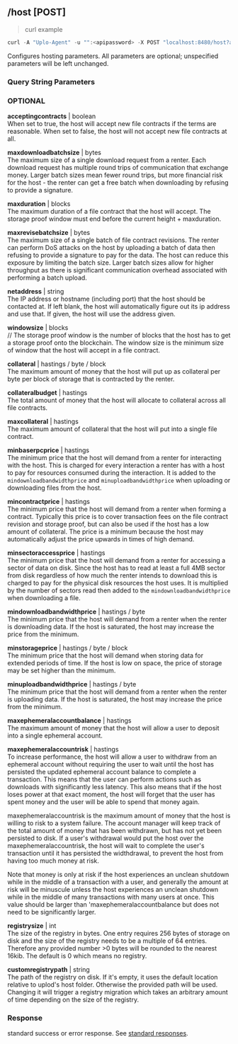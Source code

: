 ## /host [POST]
> curl example

```go
curl -A "Uplo-Agent" -u "":<apipassword> -X POST "localhost:8480/host?acceptingcontracts=true&maxduration=12096&windowsize=1008"
```

Configures hosting parameters. All parameters are optional; unspecified
parameters will be left unchanged.

### Query String Parameters
### OPTIONAL
**acceptingcontracts** | boolean  
When set to true, the host will accept new file contracts if the terms are
reasonable. When set to false, the host will not accept new file contracts at
all.

**maxdownloadbatchsize** | bytes  
The maximum size of a single download request from a renter. Each download
request has multiple round trips of communication that exchange money. Larger
batch sizes mean fewer round trips, but more financial risk for the host - the
renter can get a free batch when downloading by refusing to provide a signature.


**maxduration** | blocks  
The maximum duration of a file contract that the host will accept. The storage
proof window must end before the current height + maxduration.

**maxrevisebatchsize** | bytes  
The maximum size of a single batch of file contract revisions. The renter can
perform DoS attacks on the host by uploading a batch of data then refusing to
provide a signature to pay for the data. The host can reduce this exposure by
limiting the batch size. Larger batch sizes allow for higher throughput as there
is significant communication overhead associated with performing a batch upload.


**netaddress** | string  
The IP address or hostname (including port) that the host should be contacted
at. If left blank, the host will automatically figure out its ip address and use
that. If given, the host will use the address given.

**windowsize** | blocks  
// The storage proof window is the number of blocks that the host has to get a
storage proof onto the blockchain. The window size is the minimum size of window
that the host will accept in a file contract.

**collateral** | hastings / byte / block  
The maximum amount of money that the host will put up as collateral per byte per
block of storage that is contracted by the renter.

**collateralbudget** | hastings  
The total amount of money that the host will allocate to collateral across all
file contracts.

**maxcollateral** | hastings  
The maximum amount of collateral that the host will put into a single file
contract.

**minbaserpcprice** | hastings  
The minimum price that the host will demand from a renter for interacting with
the host. This is charged for every interaction a renter has with a host to pay
for resources consumed during the interaction. It is added to the
`mindownloadbandwidthprice` and `minuploadbandwidthprice` when uploading or
downloading files from the host.

**mincontractprice** | hastings  
The minimum price that the host will demand from a renter when forming a
contract. Typically this price is to cover transaction fees on the file contract
revision and storage proof, but can also be used if the host has a low amount of
collateral. The price is a minimum because the host may automatically adjust the
price upwards in times of high demand.

**minsectoraccessprice** | hastings  
The minimum price that the host will demand from a renter for accessing a sector
of data on disk. Since the host has to read at least a full 4MB sector from disk
regardless of how much the renter intends to download this is charged to pay for
the physical disk resources the host uses. It is multiplied by the number of
sectors read then added to the `mindownloadbandwidthprice` when downloading a
file.

**mindownloadbandwidthprice** | hastings / byte  
The minimum price that the host will demand from a renter when the renter is
downloading data. If the host is saturated, the host may increase the price from
the minimum.

**minstorageprice** | hastings / byte / block  
The minimum price that the host will demand when storing data for extended
periods of time. If the host is low on space, the price of storage may be set
higher than the minimum.

**minuploadbandwidthprice** | hastings / byte  
The minimum price that the host will demand from a renter when the renter is
uploading data. If the host is saturated, the host may increase the price from
the minimum.

**maxephemeralaccountbalance** | hastings  
The maximum amount of money that the host will allow a user to deposit into a
single ephemeral account.

**maxephemeralaccountrisk** | hastings  
To increase performance, the host will allow a user to withdraw from an
ephemeral account without requiring the user to wait until the host has
persisted the updated ephemeral account balance to complete a transaction. This
means that the user can perform actions such as downloads with significantly
less latency. This also means that if the host loses power at that exact moment,
the host will forget that the user has spent money and the user will be able to
spend that money again.

maxephemeralaccountrisk is the maximum amount of money that the host is willing
to risk to a system failure. The account manager will keep track of the total
amount of money that has been withdrawn, but has not yet been persisted to disk.
If a user's withdrawal would put the host over the maxephemeralaccountrisk, the
host will wait to complete the user's transaction until it has persisted the
widthdrawal, to prevent the host from having too much money at risk.

Note that money is only at risk if the host experiences an
unclean shutdown while in the middle of a transaction with a user, and generally
the amount at risk will be minuscule unless the host experiences an unclean
shutdown while in the middle of many transactions with many users at once. This
value should be larger than 'maxephemeralaccountbalance but does not need to be
significantly larger.

**registrysize** | int  
The size of the registry in bytes. One entry requires 256 bytes of storage on
disk and the size of the registry needs to be a multiple of 64 entries.
Therefore any provided number >0 bytes will be rounded to the nearest 16kib.
The default is 0 which means no registry.

**customregistrypath** | string  
The path of the registry on disk. If it's empty, it uses the default location
relative to uplod's host folder. Otherwise the provided path will be used.
Changing it will trigger a registry migration which takes an arbitrary amount
of time depending on the size of the registry.

### Response

standard success or error response. See [standard
responses](#standard-responses).